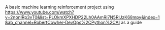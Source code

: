 A basic machine learning reinforcement project using https://www.youtube.com/watch?v=2nonlRp3vT0&list=PLOkmXPXHDP22Lh0AAmRi7N5RlJzK68mpy&index=1&ab_channel=RobertCowher-DevOps%2CPython%2CAI as a guide